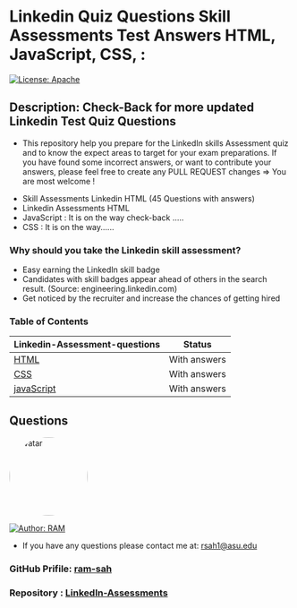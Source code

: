 # Linkedin Quiz Questions Skill Assessments Test Answers HTML, JavaScript, CSS, : 

[![License: Apache](https://img.shields.io/badge/License-Apache2.0-e10079.svg)](https://opensource.org/licenses/Apache)
<!-- ![Contributor](https://img.shields.io/badge/Contributor-1-gggddd.svg?style=flat-square) -->

## Description: Check-Back for more updated Linkedin Test Quiz Questions 
* This repository help you prepare for the LinkedIn skills Assessment quiz and to know the expect areas to target for your exam preparations. If you have found some incorrect answers, or want to contribute your answers, please feel free to create any PULL REQUEST changes => You are most welcome !

- Skill Assessments Linkedin HTML (45 Questions with answers)
- Linkedin Assessments HTML
- JavaScript : It is on the way check-back .....
- CSS : It is on the way......
### Why should you take the Linkedin skill assessment?
- Easy earning the LinkedIn skill badge 
- Candidates with skill badges appear ahead of others in the search result. (Source: engineering.linkedin.com)
- Get noticed by the recruiter and increase the chances of getting hired


### Table of Contents

Linkedin-Assessment-questions                                                                                                                 | Status                         |
| --------------------------------------------------------------------------------------------------------------------------------------- | ------------------------------ |
| [HTML](https://github.com/ram-sah/LinkedIn-Assessments/blob/master/HTML-Quiz.md)             | With answers               |
| [CSS](https://github.com/ram-sah/LinkedIn-Assessments/blob/master/CSS.md)                   | With answers    
| [javaScript](https://github.com/ram-sah/LinkedIn-Assessments/blob/master/javaScript.md)                   | With answers             |




## Questions
            
<img src="https://github.com/ram-sah.png" alt="avatar" style="border-radius: 70px" width="140"/>

[![Author: RAM](https://img.shields.io/badge/Author-RAM_SAH-gggddd.svg)](https://opensource.org/Author/RAM)
            
- If you have any questions please contact me at: rsah1@asu.edu
### GitHub Prifile: [ram-sah](https://github.com/ram-sah) 
### Repository : [LinkedIn-Assessments](https://github.com/ram-sah/LinkedIn-Assessments)